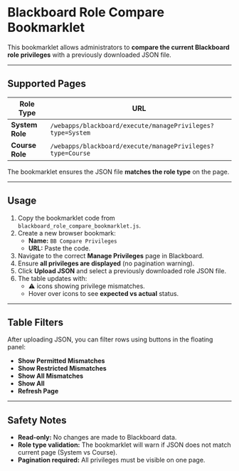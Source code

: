# Blackboard Role Compare Bookmarklet

This bookmarklet allows administrators to **compare the current Blackboard role privileges** with a previously downloaded JSON file.

---

## Supported Pages

| Role Type      | URL |
|----------------|-----|
| **System Role** | `/webapps/blackboard/execute/managePrivileges?type=System` |
| **Course Role** | `/webapps/blackboard/execute/managePrivileges?type=Course` |

The bookmarklet ensures the JSON file **matches the role type** on the page.

---

## Usage

1. Copy the bookmarklet code from `blackboard_role_compare_bookmarklet.js`.
2. Create a new browser bookmark:
   - **Name:** `BB Compare Privileges`
   - **URL:** Paste the code.
3. Navigate to the correct **Manage Privileges** page in Blackboard.
4. Ensure **all privileges are displayed** (no pagination warning).
5. Click **Upload JSON** and select a previously downloaded role JSON file.
6. The table updates with:
   - ⚠️ icons showing privilege mismatches.
   - Hover over icons to see **expected vs actual** status.

---

## Table Filters

After uploading JSON, you can filter rows using buttons in the floating panel:

- **Show Permitted Mismatches**
- **Show Restricted Mismatches**
- **Show All Mismatches**
- **Show All**
- **Refresh Page**

---

## Safety Notes

- **Read-only:** No changes are made to Blackboard data.
- **Role type validation:** The bookmarklet will warn if JSON does not match current page (System vs Course).
- **Pagination required:** All privileges must be visible on one page.
